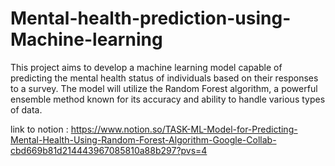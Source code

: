# Mental-health-prediction-using-Machine-learning
This project aims to develop a machine learning model capable of predicting the mental health status of individuals based on their responses to a survey. The model will utilize the Random Forest algorithm, a powerful ensemble method known for its accuracy and ability to handle various types of data. 

link to notion : https://www.notion.so/TASK-ML-Model-for-Predicting-Mental-Health-Using-Random-Forest-Algorithm-Google-Collab-cbd669b81d214443967085810a88b297?pvs=4
